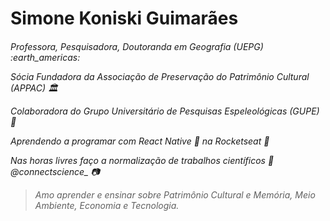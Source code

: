 <h1> Simone Koniski Guimarães

<h6> Professora, Pesquisadora, Doutoranda em Geografia (UEPG) :earth_americas:

Sócia Fundadora da Associação de Preservação do Patrimônio Cultural (APPAC) :classical_building:

Colaboradora do Grupo Universitário de Pesquisas Espeleológicas (GUPE) :bat:

Aprendendo a programar com React Native :iphone: na Rocketseat :rocket:

Nas horas livres faço a normalização de trabalhos científicos :bookmark_tabs:
@connectscience_ :camera:

> Amo aprender e ensinar sobre Patrimônio Cultural e Memória, Meio Ambiente, Economia e Tecnologia.
